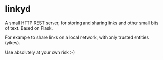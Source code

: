 # linkyd

A small HTTP REST server, for storing and sharing links and other small bits of
text. Based on Flask.

For example to share links on a local network, with only trusted entities
(yikes).

Use absolutely at your own risk :-)
